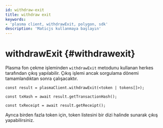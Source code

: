 ```yaml
---
id: withdraw-exit
title: withdraw exit
keywords:
- 'plasma client, withdrawExit, polygon, sdk'
description: 'Maticjs kullanmaya başlayın'
---
```


# withdrawExit {#withdrawexit}

Plasma fon çekme işleminden `withdrawExit` metodunu kullanan herkes tarafından çıkış yapılabilir. Çıkış işlemi ancak sorgulama dönemi tamamlandıktan sonra çalışacaktır.

```
const result = plasmaClient.withdrawExit(<token | tokens[]>);

const txHash = await result.getTransactionHash();

const txReceipt = await result.getReceipt();

```

Ayrıca birden fazla token için, token listesini bir dizi halinde sunarak çıkış yapabilirsiniz.
